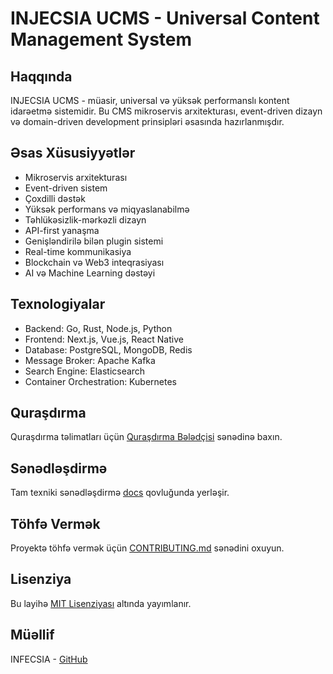 # INJECSIA UCMS - Universal Content Management System

## Haqqında
INJECSIA UCMS - müasir, universal və yüksək performanslı kontent idarəetmə sistemidir. Bu CMS mikroservis arxitekturası, event-driven dizayn və domain-driven development prinsipləri əsasında hazırlanmışdır.

## Əsas Xüsusiyyətlər
- Mikroservis arxitekturası
- Event-driven sistem
- Çoxdilli dəstək
- Yüksək performans və miqyaslanabilmə
- Təhlükəsizlik-mərkəzli dizayn
- API-first yanaşma
- Genişləndirilə bilən plugin sistemi
- Real-time kommunikasiya
- Blockchain və Web3 inteqrasiyası
- AI və Machine Learning dəstəyi

## Texnologiyalar
- Backend: Go, Rust, Node.js, Python
- Frontend: Next.js, Vue.js, React Native
- Database: PostgreSQL, MongoDB, Redis
- Message Broker: Apache Kafka
- Search Engine: Elasticsearch
- Container Orchestration: Kubernetes

## Quraşdırma
Quraşdırma təlimatları üçün [Quraşdırma Bələdçisi](docs/installation.md) sənədinə baxın.

## Sənədləşdirmə
Tam texniki sənədləşdirmə [docs](docs/) qovluğunda yerləşir.

## Töhfə Vermək
Proyektə töhfə vermək üçün [CONTRIBUTING.md](CONTRIBUTING.md) sənədini oxuyun.

## Lisenziya
Bu layihə [MIT Lisenziyası](LICENSE) altında yayımlanır.

## Müəllif
INFECSIA - [GitHub](https://github.com/INFECSIA)
